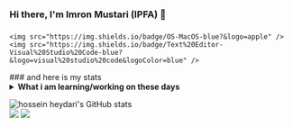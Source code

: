 ### Hi there, I'm Imron Mustari (IPFA) 👋
###                                                                                                                                                      <p>
    <img src="https://img.shields.io/badge/OS-MacOS-blue?&logo=apple" />
    <img src="https://img.shields.io/badge/Text%20Editor-Visual%20Studio%20Code-blue?&logo=visual%20studio%20code&logoColor=blue" />
</p>
### and here is my stats                                                                                                                           <details>
 <summary><strong>What i am learning/working on these days</strong></summary>
    -🔭 I'm currently studying Front End Development </br>
    - - 👯 I would love to try a Front End Development internship.</br>
    - 🤔 I’m looking for help with master of programming. hehe </br>
    - 💬 Ask me about anything.</br>
    - 📫 How to reach me: <a href="mailto:imronmustari214@gmail.com">Email me!</a>  </br>
    - 😄 Pronouns: He/Him </br>
    - ⚡ Fun fact: ... </br>
</details>

  <img src="https://github-readme-stats.vercel.app/api?username=ipfa24&show_icons=true&include_all_commits=true&theme=monokai" alt="hossein heydari's GitHub stats" /><br />
  <img src="https://github-readme-streak-stats.herokuapp.com/?user=ipfa24&theme=monokai"/>
  <img src="https://github-readme-stats.vercel.app/api/top-langs/?username=ipfa24&layout=compact&theme=monokai&langs_count=12"/><br />
</p>

<!--
**ipfa24/ipfa24** is a ✨ _special_ ✨ repository because its `README.md` (this file) appears on your GitHub profile.

Here are some ideas to get you started:

- 🔭 I’m currently working on ...
- 🌱 I’m currently learning ...
- 👯 I’m looking to collaborate on ...
- 🤔 I’m looking for help with ...
- 💬 Ask me about ...
- 📫 How to reach me: ...
- 😄 Pronouns: ...
- ⚡ Fun fact: ...
-->
